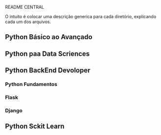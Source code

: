  README CENTRAL

O intuito é colocar uma descrição generica para cada diretório, explicando cada um dos arquivos.

## Python Básico ao Avançado

## Python paa Data Scriences

## Python BackEnd Devoloper

### Python Fundamentos

### Flask

### Django

## Python Sckit Learn
